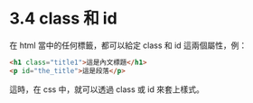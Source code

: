 # 3.4 class 和 id

在 html 當中的任何標籤，都可以給定 class 和 id 這兩個屬性，例：

```html
<h1 class="title1">這是內文標題</h1>
<p id="the_title">這是段落</p>
```

這時，在 css 中，就可以透過 class 或 id 來套上樣式。

